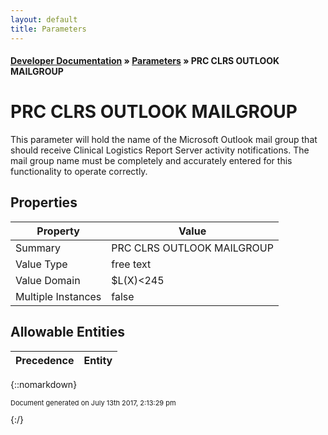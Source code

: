```yaml
---
layout: default
title: Parameters
---
```


#### [Developer Documentation](../index) &#187; [Parameters](TableOfContents) &#187; PRC CLRS OUTLOOK MAILGROUP<br/>
# PRC CLRS OUTLOOK MAILGROUP

This parameter will hold the name of the Microsoft Outlook mail group that should receive Clinical Logistics Report Server activity notifications.  The mail group name must be completely and accurately entered for this functionality to operate correctly.

## Properties

Property | Value
--- | ---
Summary | PRC CLRS OUTLOOK MAILGROUP
Value Type | free text
Value Domain | $L(X)&lt;245
Multiple Instances | false

## Allowable Entities

Precedence | Entity
--- | ---

{::nomarkdown} <br/><p style="font-size: 11px">Document generated on July 13th 2017, 2:13:29 pm</p>{:/}